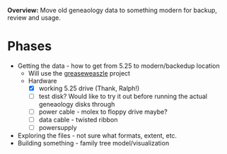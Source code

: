 **Overview:** Move old geneaology data to something modern for backup, review and usage. 

# Phases
- Getting the data - how to get from 5.25 to modern/backedup location
    - Will use the [greaseweaszle](https://github.com/keirf/Greaseweazle) project
    - Hardware
        - [x] working 5.25 drive (Thank, Ralph!)
        - [ ] test disk? Would like to try it out before running the actual geneaology disks through
        - [ ] power cable - molex to floppy drive maybe?
        - [ ] data cable - twisted ribbon
        - [ ] powersupply
- Exploring the files - not sure what formats, extent, etc.
- Building something - family tree model/visualization
